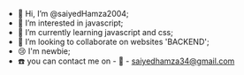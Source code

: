 - 👋 Hi, I’m @saiyedHamza2004;
- 👀 I’m interested in javascript;
- 🌱 I’m currently learning javascript and css;
- 💞️ I’m looking to collaborate on websites 'BACKEND';
- 😢 I'm newbie;
- ☎️ you can contact me on - 📧 - saiyedhamza34@gmail.com 
                            
<!---
saiyedHamza2004/saiyedHamza2004 is a ✨ special ✨ repository because its `README.md` (this file) appears on your GitHub profile.
You can click the Preview link to take a look at your changes.
--->

































































































































































